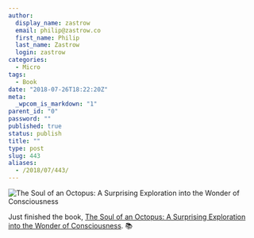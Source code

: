 ```yaml
---
author:
  display_name: zastrow
  email: philip@zastrow.co
  first_name: Philip
  last_name: Zastrow
  login: zastrow
categories:
  - Micro
tags:
  - Book
date: "2018-07-26T18:22:20Z"
meta:
  _wpcom_is_markdown: "1"
parent_id: "0"
password: ""
published: true
status: publish
title: ""
type: post
slug: 443
aliases:
  - /2018/07/443/
---
```

<p><img src="https://i.gr-assets.com/images/S/compressed.photo.goodreads.com/books/1429097225l/22825702.jpg" alt="The Soul of an Octopus: A Surprising Exploration into the Wonder of Consciousness" /></p>

<p>Just finished the book, <a href="https://www.goodreads.com/review/show/2352736377?utm_medium=api&amp;utm_source=rss">The Soul of an Octopus: A Surprising Exploration into the Wonder of Consciousness</a>. 📚</p>
